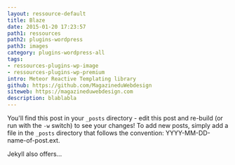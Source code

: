 ```yaml
---
layout: ressource-default
title: Blaze
date: 2015-01-20 17:23:57
path1: ressources
path2: plugins-wordpress
path3: images
category: plugins-wordpress-all
tags:
- ressources-plugins-wp-image
- ressources-plugins-wp-premium
intro: Meteor Reactive Templating library
github: https://github.com/MagazineduWebdesign
siteweb: https://magazineduwebdesign.com
description: blablabla
---
```


You'll find this post in your `_posts` directory - edit this post and re-build (or run with the `-w` switch) to see your changes!
To add new posts, simply add a file in the `_posts` directory that follows the convention: YYYY-MM-DD-name-of-post.ext.

Jekyll also offers...